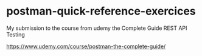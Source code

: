 # postman-quick-reference-exercices

My submission to the course from udemy the Complete Guide REST API Testing <br/>

https://www.udemy.com/course/postman-the-complete-guide/


